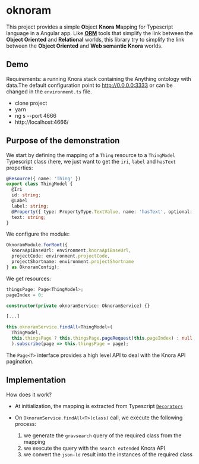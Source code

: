 # oknoram

This project provides a simple **O**bject **Knora** **M**apping for Typescript language in a Angular app. Like [**ORM**](https://fr.wikipedia.org/wiki/Mapping_objet-relationnel) tools that simplify the link between the **Object Oriented** and **Relational** worlds, this library try to simplify the link between the **Object Oriented** and **Web semantic Knora** worlds.

## Demo

Requirements: a running Knora stack containing the Anything ontology with data.The default configuration point to http://0.0.0.0:3333 or can be changed in the `environment.ts` file.

- clone project
- yarn
- ng s --port 4666
- http://localhost:4666/

## Purpose of the demonstration

We start by defining the mapping of a `Thing` resource to a `ThingModel` Typescript class (here, we just want to get the `iri`, `label` and `hasText` properties:

```typescript
@Resource({ name: 'Thing' })
export class ThingModel {
  @Iri
  id: string;
  @Label
  label: string;
  @Property({ type: PropertyType.TextValue, name: 'hasText', optional: true })
  text: string;
}
```

We configure the module:

```typescript
OknoramModule.forRoot({
  knoraApiBaseUrl: environment.knoraApiBaseUrl,
  projectCode: environment.projectCode,
  projectShortname: environment.projectShortname
} as OknoramConfig);
```

We get resources:

```typescript
thingsPage: Page<ThingModel>;
pageIndex = 0;

constructor(private oknoramService: OknoramService) {}

[...]

this.oknoramService.findAll<ThingModel>(
  ThingModel,
  this.thingsPage ? this.thingsPage.pageRequest(this.pageIndex) : null
  ).subscribe(page => this.thingsPage = page);
```

The `Page<T>` interface provides a high level API to deal with the Knora API pagination.

## Implementation

How does it work?

- At initialization, the mapping is extracted from Typescript [`Decorators`](https://www.typescriptlang.org/docs/handbook/decorators.html)

- On `OknoramService.findAll<T>(class)` call, we execute the following process:
  1. we generate the `gravsearch` query of the required class from the mapping
  2. we execute the query with the `search extended` Knora API
  3. we convert the `json-ld` result into the instances of the required class
